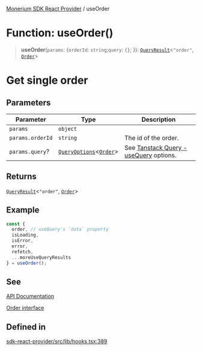 [Monerium SDK React Provider](../README.md) / useOrder

# Function: useOrder()

> **useOrder**(`params`: \{`orderId`: `string`;`query`: `{}`; \}): [`QueryResult`](../type-aliases/QueryResult.md)\<`"order"`, [`Order`](../interfaces/Order.md)\>

# Get single order

## Parameters

| Parameter        | Type                                                                                   | Description                                                                                                         |
| ---------------- | -------------------------------------------------------------------------------------- | ------------------------------------------------------------------------------------------------------------------- |
| `params`         | `object`                                                                               |                                                                                                                     |
| `params.orderId` | `string`                                                                               | The id of the order.                                                                                                |
| `params.query`?  | [`QueryOptions`](../type-aliases/QueryOptions.md)\<[`Order`](../interfaces/Order.md)\> | See [Tanstack Query - useQuery](https://tanstack.com/query/latest/docs/framework/react/reference/useQuery) options. |

## Returns

[`QueryResult`](../type-aliases/QueryResult.md)\<`"order"`, [`Order`](../interfaces/Order.md)\>

## Example

```ts
const {
  order, // useQuery's `data` property
  isLoading,
  isError,
  error,
  refetch,
  ...moreUseQueryResults
} = useOrder();
```

## See

[API Documentation](https://monerium.dev/api-docs#operation/order)

[Order interface](https://github.com/monerium/js-monorepo/blob/main/packages/sdk/docs/generated/interfaces/Order.md)

## Defined in

[sdk-react-provider/src/lib/hooks.tsx:389](https://github.com/monerium/js-monorepo/blob/ae1055c12538e860127a655bc059162d414323b3/packages/sdk-react-provider/src/lib/hooks.tsx#L389)
